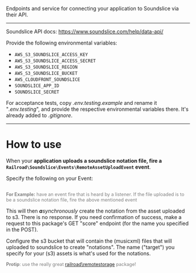 
Endpoints and service for connecting your application to Soundslice via their API.

------------------------------------------------------------------------------------------------------------------------

Soundslice API docs: https://www.soundslice.com/help/data-api/

Provide the following environmental variables:

* `AWS_S3_SOUNDSLICE_ACCESS_KEY`
* `AWS_S3_SOUNDSLICE_ACCESS_SECRET`
* `AWS_S3_SOUNDSLICE_REGION`
* `AWS_S3_SOUNDSLICE_BUCKET`
* `AWS_CLOUDFRONT_SOUNDSLICE`
* `SOUNDSLICE_APP_ID`
* `SOUNDSLICE_SECRET`

For acceptance tests, copy *.env.testing.example* and rename it "*.env.testing*", and provide the respective
environmental variables there. It's already added to *.gitignore*.


------------------------------------------------------------------------------------------------------------------------


How to use
========================================================================================================================

When your **application uploads a soundslice notation file, fire a `Railroad\Soundslice\Events\RemoteAssetUploadEvent` 
event**.

Specify the following on your Event:

```php

```

<div style="font-size:0.9em;color:grey">

**For Example:** have an event fire that is heard by a listener. If the file uploaded is to be a soundslice notation 
file, fire the above mentioned event
</div>

This will then ***a**synchronously* create the notation from the asset uploaded to s3. There is no response. If you
need confirmation of success, make a request to this package's GET "score" endpoint (for the name you specified in the 
POST).

Configure the s3 bucket that will contain the (musicxml) files that will uploaded to soundslice to create "notations".
The name ("target") you specify for your (s3) assets is what's used for the notations.  


<div style="font-size:0.9em;color:grey">

**Protip**: use the really great [railroad\remotestorage](https://packagist.org/packages/railroad/remotestorage) package! 
</div>

